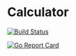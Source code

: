 # Calculator


<a href="https://github.com/vegarsti/calc/actions"><img src="https://github.com/vegarsti/calc/workflows/test/badge.svg" alt="Build Status"></a>

[![Go Report Card](https://goreportcard.com/badge/github.com/vegarsti/calc)](https://goreportcard.com/report/github.com/vegarsti/calc)

